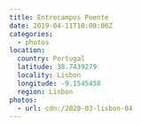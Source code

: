 ```yaml
---
title: Entrecampos Poente
date: 2019-04-11T10:00:00Z
categories:
  - photos
location:
  country: Portugal
  latitude: 38.7439279
  locality: Lisbon
  longitude: -9.1545458
  region: Lisbon
photos:
  - url: cdn:/2020-03-lisbon-04
---
```

